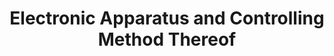 ---
title: "Electronic Apparatus and Controlling Method Thereof"
authors:
- first_name: Ankit
  last_name: Yadu
- first_name: Subramanian Swernath
  last_name: Brahmadathan
- first_name: Samarth
  last_name: Agarwal
- first_name: Krishnan S
  last_name: Hariharan
- first_name: Seongho
  last_name: Han
- first_name: Sangheon
  last_name: Lee
  is_me: true
  last_author: true
location: US
app_no: 18/347880
year: 2023
---